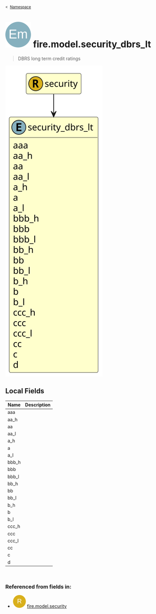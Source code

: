 <sub>&lt;&nbsp; [Namespace](index.md)</sub>
# <img src='images/enumType-lg.svg'/> fire.model.security_dbrs_lt
>  
>DBRS long term credit ratings
> 
<img src='images/fire.model.security_dbrs_lt.svg'/>


## Local Fields


| Name        | Description |
| ----------- | ----------- |
| aaa |   |
| aa_h |   |
| aa |   |
| aa_l |   |
| a_h |   |
| a |   |
| a_l |   |
| bbb_h |   |
| bbb |   |
| bbb_l |   |
| bb_h |   |
| bb |   |
| bb_l |   |
| b_h |   |
| b |   |
| b_l |   |
| ccc_h |   |
| ccc |   |
| ccc_l |   |
| cc |   |
| c |   |
| d |   |

<br/>

### Referenced from fields in:
- <img src='images/recordType.svg'/> [fire.model.security](UDT-fire.model.security.md)
